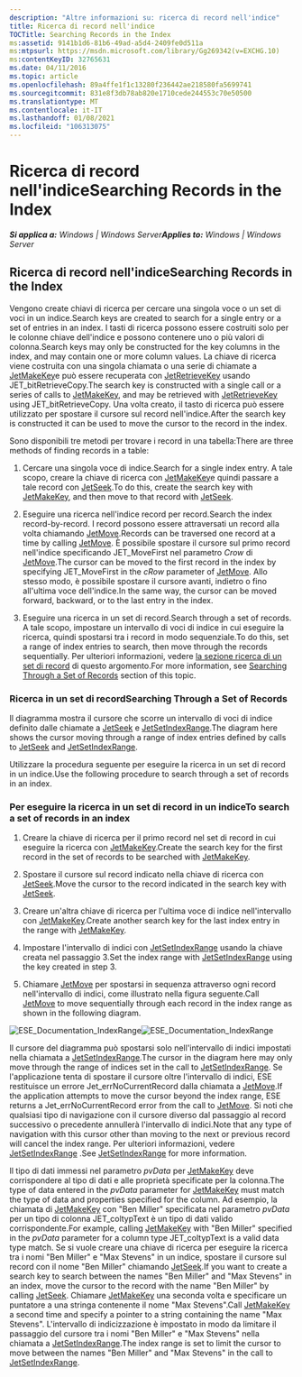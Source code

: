 ```yaml
---
description: "Altre informazioni su: ricerca di record nell'indice"
title: Ricerca di record nell'indice
TOCTitle: Searching Records in the Index
ms:assetid: 9141b1d6-81b6-49ad-a5d4-2409fe0d511a
ms:mtpsurl: https://msdn.microsoft.com/library/Gg269342(v=EXCHG.10)
ms:contentKeyID: 32765631
ms.date: 04/11/2016
ms.topic: article
ms.openlocfilehash: 89a4ffe1f1c13280f236442ae218580fa5699741
ms.sourcegitcommit: 831e8f3db78ab820e1710cede244553c70e50500
ms.translationtype: MT
ms.contentlocale: it-IT
ms.lasthandoff: 01/08/2021
ms.locfileid: "106313075"
---
```

# <a name="searching-records-in-the-index"></a><span data-ttu-id="a39ea-103">Ricerca di record nell'indice</span><span class="sxs-lookup"><span data-stu-id="a39ea-103">Searching Records in the Index</span></span>


<span data-ttu-id="a39ea-104">_**Si applica a:** Windows | Windows Server_</span><span class="sxs-lookup"><span data-stu-id="a39ea-104">_**Applies to:** Windows | Windows Server_</span></span>

## <a name="searching-records-in-the-index"></a><span data-ttu-id="a39ea-105">Ricerca di record nell'indice</span><span class="sxs-lookup"><span data-stu-id="a39ea-105">Searching Records in the Index</span></span>

<span data-ttu-id="a39ea-106">Vengono create chiavi di ricerca per cercare una singola voce o un set di voci in un indice.</span><span class="sxs-lookup"><span data-stu-id="a39ea-106">Search keys are created to search for a single entry or a set of entries in an index.</span></span> <span data-ttu-id="a39ea-107">I tasti di ricerca possono essere costruiti solo per le colonne chiave dell'indice e possono contenere uno o più valori di colonna.</span><span class="sxs-lookup"><span data-stu-id="a39ea-107">Search keys may only be constructed for the key columns in the index, and may contain one or more column values.</span></span> <span data-ttu-id="a39ea-108">La chiave di ricerca viene costruita con una singola chiamata o una serie di chiamate a [JetMakeKey](./jetmakekey-function.md)e può essere recuperata con [JetRetrieveKey](./jetretrievekey-function.md) usando JET_bitRetrieveCopy.</span><span class="sxs-lookup"><span data-stu-id="a39ea-108">The search key is constructed with a single call or a series of calls to [JetMakeKey](./jetmakekey-function.md), and may be retrieved with [JetRetrieveKey](./jetretrievekey-function.md) using JET_bitRetrieveCopy.</span></span> <span data-ttu-id="a39ea-109">Una volta creato, il tasto di ricerca può essere utilizzato per spostare il cursore sul record nell'indice.</span><span class="sxs-lookup"><span data-stu-id="a39ea-109">After the search key is constructed it can be used to move the cursor to the record in the index.</span></span>

<span data-ttu-id="a39ea-110">Sono disponibili tre metodi per trovare i record in una tabella:</span><span class="sxs-lookup"><span data-stu-id="a39ea-110">There are three methods of finding records in a table:</span></span>

1.  <span data-ttu-id="a39ea-111">Cercare una singola voce di indice.</span><span class="sxs-lookup"><span data-stu-id="a39ea-111">Search for a single index entry.</span></span> <span data-ttu-id="a39ea-112">A tale scopo, creare la chiave di ricerca con [JetMakeKey](./jetmakekey-function.md)e quindi passare a tale record con [JetSeek](./jetseek-function.md).</span><span class="sxs-lookup"><span data-stu-id="a39ea-112">To do this, create the search key with [JetMakeKey](./jetmakekey-function.md), and then move to that record with [JetSeek](./jetseek-function.md).</span></span>

2.  <span data-ttu-id="a39ea-113">Eseguire una ricerca nell'indice record per record.</span><span class="sxs-lookup"><span data-stu-id="a39ea-113">Search the index record-by-record.</span></span> <span data-ttu-id="a39ea-114">I record possono essere attraversati un record alla volta chiamando [JetMove](./jetmove-function.md).</span><span class="sxs-lookup"><span data-stu-id="a39ea-114">Records can be traversed one record at a time by calling [JetMove](./jetmove-function.md).</span></span> <span data-ttu-id="a39ea-115">È possibile spostare il cursore sul primo record nell'indice specificando JET_MoveFirst nel parametro *Crow* di [JetMove](./jetmove-function.md).</span><span class="sxs-lookup"><span data-stu-id="a39ea-115">The cursor can be moved to the first record in the index by specifying JET_MoveFirst in the *cRow* parameter of [JetMove](./jetmove-function.md).</span></span> <span data-ttu-id="a39ea-116">Allo stesso modo, è possibile spostare il cursore avanti, indietro o fino all'ultima voce dell'indice.</span><span class="sxs-lookup"><span data-stu-id="a39ea-116">In the same way, the cursor can be moved forward, backward, or to the last entry in the index.</span></span>

3.  <span data-ttu-id="a39ea-117">Eseguire una ricerca in un set di record.</span><span class="sxs-lookup"><span data-stu-id="a39ea-117">Search through a set of records.</span></span> <span data-ttu-id="a39ea-118">A tale scopo, impostare un intervallo di voci di indice in cui eseguire la ricerca, quindi spostarsi tra i record in modo sequenziale.</span><span class="sxs-lookup"><span data-stu-id="a39ea-118">To do this, set a range of index entries to search, then move through the records sequentially.</span></span> <span data-ttu-id="a39ea-119">Per ulteriori informazioni, vedere [la sezione ricerca di un set di record]() di questo argomento.</span><span class="sxs-lookup"><span data-stu-id="a39ea-119">For more information, see [Searching Through a Set of Records]() section of this topic.</span></span>

### <a name="searching-through-a-set-of-records"></a><span data-ttu-id="a39ea-120">Ricerca in un set di record</span><span class="sxs-lookup"><span data-stu-id="a39ea-120">Searching Through a Set of Records</span></span>

<span data-ttu-id="a39ea-121">Il diagramma mostra il cursore che scorre un intervallo di voci di indice definito dalle chiamate a [JetSeek](./jetseek-function.md) e [JetSetIndexRange](./jetsetindexrange-function.md).</span><span class="sxs-lookup"><span data-stu-id="a39ea-121">The diagram here shows the cursor moving through a range of index entries defined by calls to [JetSeek](./jetseek-function.md) and [JetSetIndexRange](./jetsetindexrange-function.md).</span></span>

<span data-ttu-id="a39ea-122">Utilizzare la procedura seguente per eseguire la ricerca in un set di record in un indice.</span><span class="sxs-lookup"><span data-stu-id="a39ea-122">Use the following procedure to search through a set of records in an index.</span></span>

### <a name="to-search-a-set-of-records-in-an-index"></a><span data-ttu-id="a39ea-123">Per eseguire la ricerca in un set di record in un indice</span><span class="sxs-lookup"><span data-stu-id="a39ea-123">To search a set of records in an index</span></span>

1.  <span data-ttu-id="a39ea-124">Creare la chiave di ricerca per il primo record nel set di record in cui eseguire la ricerca con [JetMakeKey](./jetmakekey-function.md).</span><span class="sxs-lookup"><span data-stu-id="a39ea-124">Create the search key for the first record in the set of records to be searched with [JetMakeKey](./jetmakekey-function.md).</span></span>

2.  <span data-ttu-id="a39ea-125">Spostare il cursore sul record indicato nella chiave di ricerca con [JetSeek](./jetseek-function.md).</span><span class="sxs-lookup"><span data-stu-id="a39ea-125">Move the cursor to the record indicated in the search key with [JetSeek](./jetseek-function.md).</span></span>

3.  <span data-ttu-id="a39ea-126">Creare un'altra chiave di ricerca per l'ultima voce di indice nell'intervallo con [JetMakeKey](./jetmakekey-function.md).</span><span class="sxs-lookup"><span data-stu-id="a39ea-126">Create another search key for the last index entry in the range with [JetMakeKey](./jetmakekey-function.md).</span></span>

4.  <span data-ttu-id="a39ea-127">Impostare l'intervallo di indici con [JetSetIndexRange](./jetsetindexrange-function.md) usando la chiave creata nel passaggio 3.</span><span class="sxs-lookup"><span data-stu-id="a39ea-127">Set the index range with [JetSetIndexRange](./jetsetindexrange-function.md) using the key created in step 3.</span></span>

5.  <span data-ttu-id="a39ea-128">Chiamare [JetMove](./jetmove-function.md) per spostarsi in sequenza attraverso ogni record nell'intervallo di indici, come illustrato nella figura seguente.</span><span class="sxs-lookup"><span data-stu-id="a39ea-128">Call [JetMove](./jetmove-function.md) to move sequentially through each record in the index range as shown in the following diagram.</span></span>

<span data-ttu-id="a39ea-129">![ESE_Documentation_IndexRange](images/Gg269342.ESE_Documentation_IndexRange(EXCHG.10).gif "ESE_Documentation_IndexRange")</span><span class="sxs-lookup"><span data-stu-id="a39ea-129">![ESE_Documentation_IndexRange](images/Gg269342.ESE_Documentation_IndexRange(EXCHG.10).gif "ESE_Documentation_IndexRange")</span></span>

<span data-ttu-id="a39ea-130">Il cursore del diagramma può spostarsi solo nell'intervallo di indici impostati nella chiamata a [JetSetIndexRange](./jetsetindexrange-function.md).</span><span class="sxs-lookup"><span data-stu-id="a39ea-130">The cursor in the diagram here may only move through the range of indices set in the call to [JetSetIndexRange](./jetsetindexrange-function.md).</span></span> <span data-ttu-id="a39ea-131">Se l'applicazione tenta di spostare il cursore oltre l'intervallo di indici, ESE restituisce un errore Jet_errNoCurrentRecord dalla chiamata a [JetMove](./jetmove-function.md).</span><span class="sxs-lookup"><span data-stu-id="a39ea-131">If the application attempts to move the cursor beyond the index range, ESE returns a Jet_errNoCurrentRecord error from the call to [JetMove](./jetmove-function.md).</span></span> <span data-ttu-id="a39ea-132">Si noti che qualsiasi tipo di navigazione con il cursore diverso dal passaggio al record successivo o precedente annullerà l'intervallo di indici.</span><span class="sxs-lookup"><span data-stu-id="a39ea-132">Note that any type of navigation with this cursor other than moving to the next or previous record will cancel the index range.</span></span> <span data-ttu-id="a39ea-133">Per ulteriori informazioni, vedere [JetSetIndexRange](./jetsetindexrange-function.md) .</span><span class="sxs-lookup"><span data-stu-id="a39ea-133">See [JetSetIndexRange](./jetsetindexrange-function.md) for more information.</span></span>

<span data-ttu-id="a39ea-134">Il tipo di dati immessi nel parametro *pvData* per [JetMakeKey](./jetmakekey-function.md) deve corrispondere al tipo di dati e alle proprietà specificate per la colonna.</span><span class="sxs-lookup"><span data-stu-id="a39ea-134">The type of data entered in the *pvData* parameter for [JetMakeKey](./jetmakekey-function.md) must match the type of data and properties specified for the column.</span></span> <span data-ttu-id="a39ea-135">Ad esempio, la chiamata di [JetMakeKey](./jetmakekey-function.md) con "Ben Miller" specificata nel parametro *pvData* per un tipo di colonna JET_coltypText è un tipo di dati valido corrispondente.</span><span class="sxs-lookup"><span data-stu-id="a39ea-135">For example, calling [JetMakeKey](./jetmakekey-function.md) with "Ben Miller" specified in the *pvData* parameter for a column type JET_coltypText is a valid data type match.</span></span> <span data-ttu-id="a39ea-136">Se si vuole creare una chiave di ricerca per eseguire la ricerca tra i nomi "Ben Miller" e "Max Stevens" in un indice, spostare il cursore sul record con il nome "Ben Miller" chiamando [JetSeek](./jetseek-function.md).</span><span class="sxs-lookup"><span data-stu-id="a39ea-136">If you want to create a search key to search between the names "Ben Miller" and "Max Stevens" in an index, move the cursor to the record with the name "Ben Miller" by calling [JetSeek](./jetseek-function.md).</span></span> <span data-ttu-id="a39ea-137">Chiamare [JetMakeKey](./jetmakekey-function.md) una seconda volta e specificare un puntatore a una stringa contenente il nome "Max Stevens".</span><span class="sxs-lookup"><span data-stu-id="a39ea-137">Call [JetMakeKey](./jetmakekey-function.md) a second time and specify a pointer to a string containing the name "Max Stevens".</span></span> <span data-ttu-id="a39ea-138">L'intervallo di indicizzazione è impostato in modo da limitare il passaggio del cursore tra i nomi "Ben Miller" e "Max Stevens" nella chiamata a [JetSetIndexRange](./jetsetindexrange-function.md).</span><span class="sxs-lookup"><span data-stu-id="a39ea-138">The index range is set to limit the cursor to move between the names "Ben Miller" and "Max Stevens" in the call to [JetSetIndexRange](./jetsetindexrange-function.md).</span></span>

